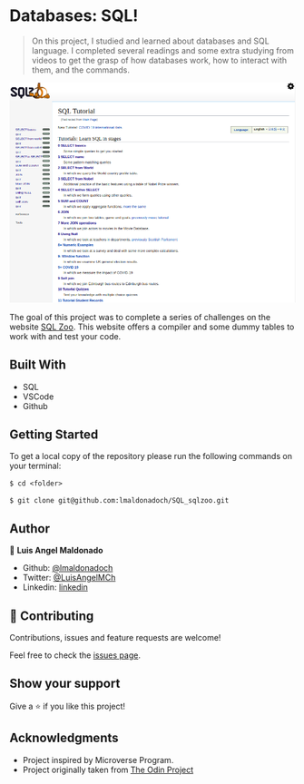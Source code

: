 # Databases: SQL!

> On this project, I studied and learned about databases and SQL language. I completed several readings and some extra studying from videos to get the grasp of how databases work, how to interact with them, and the commands.

![screenshot](screenshot1.png)

The goal of this project was to complete a series of challenges on the website [SQL Zoo](https://sqlzoo.net/wiki/SQL_Tutorial). This website offers a compiler and some dummy tables to work with and test your code.

## Built With

- SQL
- VSCode
- Github

## Getting Started

To get a local copy of the repository please run the following commands on your terminal:

```
$ cd <folder>
```

```
$ git clone git@github.com:lmaldonadoch/SQL_sqlzoo.git
```

## Author

👤 **Luis Angel Maldonado**

- Github: [@lmaldonadoch](https://github.com/lmaldonadoch)
- Twitter: [@LuisAngelMCh](https://twitter.com/LuisAngelMCh)
- Linkedin: [linkedin](https://www.linkedin.com/in/luis-angel-maldonado-5b503a1a3/)

## 🤝 Contributing

Contributions, issues and feature requests are welcome!

Feel free to check the [issues page](https://github.com/ferbaco86/Tic-Tac-Toe/issues).

## Show your support

Give a ⭐️ if you like this project!

## Acknowledgments

- Project inspired by Microverse Program.
- Project originally taken from [The Odin Project](https://www.theodinproject.com/courses/databases/lessons/sql)
